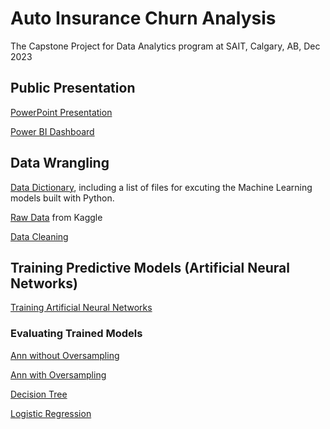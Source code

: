 # Auto Insurance Churn Analysis
The Capstone Project for Data Analytics program at SAIT, Calgary, AB, Dec 2023
## Public Presentation
[PowerPoint Presentation](https://uofc-my.sharepoint.com/:p:/g/personal/weidong_sun1_ucalgary_ca/EWDtnpEmRShPs4EHnyqQYZQBcGMNAcHMwHbqxv8qGnve0Q?e=KDgaMd)

[Power BI Dashboard](https://app.powerbi.com/view?r=eyJrIjoiMDljZDNlMDEtOWMwOC00NDc4LTk0YmMtNGVlMTQ5NzdhODFkIiwidCI6ImY1MmYyMTgzLTlmNjctNGFkMi1iNjU2LTZmNzU0ZmUxOTZjYiIsImMiOjZ9)

## Data Wrangling

[Data Dictionary](https://github.com/Weidsn/capstone_project/blob/main/Readme.txt), including a list of files for excuting the Machine Learning models built with Python.

[Raw Data](https://www.kaggle.com/datasets/merishnasuwal/auto-insurance-churn-analysis-dataset?select=autoinsurance_churn.csv) from Kaggle

[Data Cleaning](https://github.com/Weidsn/capstone_project/blob/main/data_cleaning_group2.py)

## Training Predictive Models (Artificial Neural Networks)

[Training Artificial Neural Networks](https://github.com/Weidsn/capstone_project/blob/main/ChurnAnalysis.py)

### Evaluating Trained Models
[Ann without Oversampling](https://github.com/Weidsn/capstone_project/blob/main/ann_origsample_group2.py)

[Ann with Oversampling](https://github.com/Weidsn/capstone_project/blob/main/ann_resampled_group2.py)

[Decision Tree](https://github.com/Weidsn/capstone_project/blob/main/decisiontree_group2.py)

[Logistic Regression](https://github.com/Weidsn/capstone_project/blob/main/regression_group2.py)

